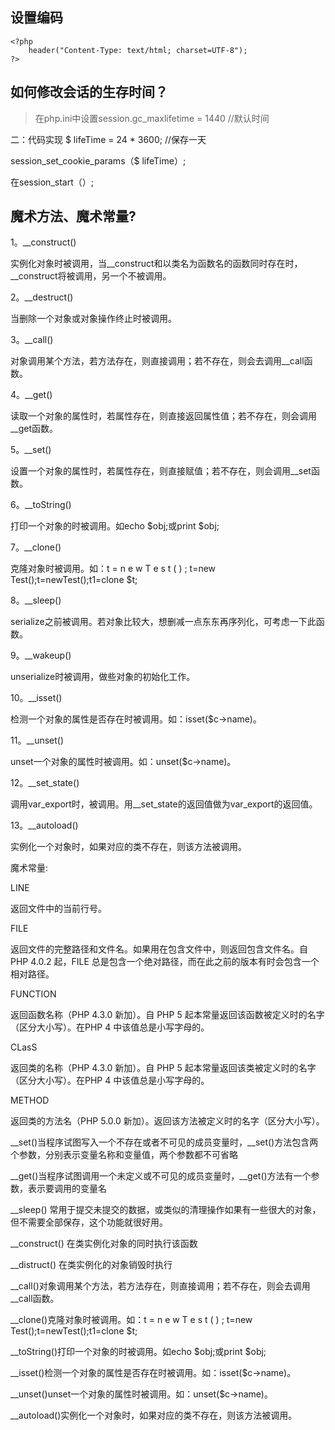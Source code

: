 ## 设置编码
```
<?php
	header("Content-Type: text/html; charset=UTF-8");
?>
```
## 如何修改会话的生存时间？
> 在php.ini中设置session.gc_maxlifetime = 1440 //默认时间

二：代码实现 $ lifeTime = 24 * 3600; //保存一天

session_set_cookie_params（$ lifeTime）;

在session_start（）;

## 魔术方法、魔术常量?

1。__construct()

实例化对象时被调用，当__construct和以类名为函数名的函数同时存在时，__construct将被调用，另一个不被调用。

2。__destruct()

当删除一个对象或对象操作终止时被调用。

3。__call()

对象调用某个方法，若方法存在，则直接调用；若不存在，则会去调用__call函数。

4。__get()

读取一个对象的属性时，若属性存在，则直接返回属性值；若不存在，则会调用__get函数。

5。__set()

设置一个对象的属性时，若属性存在，则直接赋值；若不存在，则会调用__set函数。

6。__toString()

打印一个对象的时被调用。如echo $obj;或print $obj;

7。__clone()

克隆对象时被调用。如：t = n e w T e s t ( ) ; t=new Test();t=newTest();t1=clone $t;

8。__sleep()

serialize之前被调用。若对象比较大，想删减一点东东再序列化，可考虑一下此函数。

9。__wakeup()

unserialize时被调用，做些对象的初始化工作。

10。__isset()

检测一个对象的属性是否存在时被调用。如：isset($c->name)。

11。__unset()

unset一个对象的属性时被调用。如：unset($c->name)。

12。__set_state()

调用var_export时，被调用。用__set_state的返回值做为var_export的返回值。

13。__autoload()

实例化一个对象时，如果对应的类不存在，则该方法被调用。

魔术常量:

LINE

返回文件中的当前行号。

FILE

返回文件的完整路径和文件名。如果用在包含文件中，则返回包含文件名。自 PHP 4.0.2 起，FILE 总是包含一个绝对路径，而在此之前的版本有时会包含一个相对路径。

FUNCTION

返回函数名称（PHP 4.3.0 新加）。自 PHP 5 起本常量返回该函数被定义时的名字（区分大小写）。在PHP 4 中该值总是小写字母的。

CLasS

返回类的名称（PHP 4.3.0 新加）。自 PHP 5 起本常量返回该类被定义时的名字（区分大小写）。在PHP 4 中该值总是小写字母的。

METHOD

返回类的方法名（PHP 5.0.0 新加）。返回该方法被定义时的名字（区分大小写）。

__set()当程序试图写入一个不存在或者不可见的成员变量时，__set()方法包含两个参数，分别表示变量名称和变量值，两个参数都不可省略

__get()当程序试图调用一个未定义或不可见的成员变量时，__get()方法有一个参数，表示要调用的变量名

__sleep() 常用于提交未提交的数据，或类似的清理操作如果有一些很大的对象，但不需要全部保存，这个功能就很好用。

__construct() 在类实例化对象的同时执行该函数

__distruct() 在类实例化的对象销毁时执行

__call()对象调用某个方法，若方法存在，则直接调用；若不存在，则会去调用__call函数。

__clone()克隆对象时被调用。如：t = n e w T e s t ( ) ; t=new Test();t=newTest();t1=clone $t;

__toString()打印一个对象的时被调用。如echo $obj;或print $obj;

__isset()检测一个对象的属性是否存在时被调用。如：isset($c->name)。

__unset()unset一个对象的属性时被调用。如：unset($c->name)。

__autoload()实例化一个对象时，如果对应的类不存在，则该方法被调用。